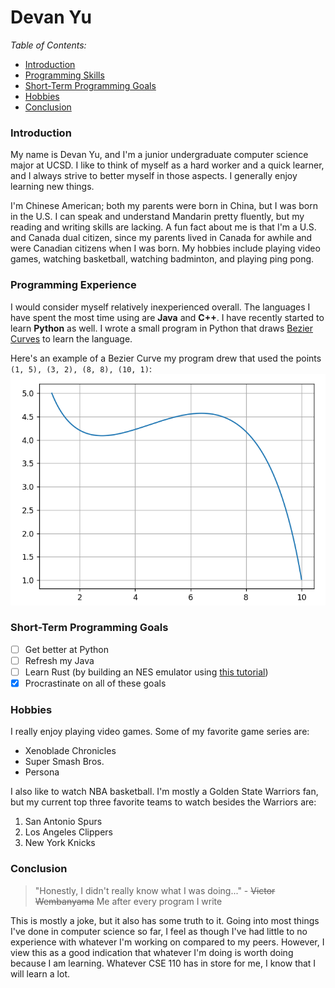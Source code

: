 # Devan Yu

*Table of Contents:*
- [Introduction](#introduction)
- [Programming Skills](#programming-experience)
- [Short-Term Programming Goals](#short-term-programming-goals)
- [Hobbies](#hobbies)
- [Conclusion](#conclusion)

### Introduction
My name is Devan Yu, and I'm a junior undergraduate computer science major at UCSD. I like to think of myself as a hard worker and a quick learner, and I always strive to better myself in those aspects. I generally enjoy learning new things.

I'm Chinese American; both my parents were born in China, but I was born in the U.S. I can speak and understand Mandarin pretty fluently, but my reading and writing skills are lacking. A fun fact about me is that I'm a U.S. and Canada dual citizen, since my parents lived in Canada for awhile and were Canadian citizens when I was born. My hobbies include playing video games, watching basketball, watching badminton, and playing ping pong.

### Programming Experience
I would consider myself relatively inexperienced overall. The languages I have spent the most time using are **Java** and **C++**. I have recently started to learn **Python** as well. I wrote a small program in Python that draws [Bezier Curves](https://en.wikipedia.org/wiki/B%C3%A9zier_curve) to learn the language.

Here's an example of a Bezier Curve my program drew that used the points `(1, 5), (3, 2), (8, 8), (10, 1)`:
![Screenshot of a Bezier curve](images/bezier_curve.png)

### Short-Term Programming Goals
- [ ] Get better at Python
- [ ] Refresh my Java
- [ ] Learn Rust (by building an NES emulator using [this tutorial](https://bugzmanov.github.io/nes_ebook/))
- [x] Procrastinate on all of these goals

### Hobbies
I really enjoy playing video games. Some of my favorite game series are:
- Xenoblade Chronicles
- Super Smash Bros.
- Persona

I also like to watch NBA basketball. I'm mostly a Golden State Warriors fan, but my current top three favorite teams to watch besides the Warriors are:
1. San Antonio Spurs
2. Los Angeles Clippers
3. New York Knicks

### Conclusion
> "Honestly, I didn't really know what I was doing..." - ~~Victor Wembanyama~~ Me after every program I write

This is mostly a joke, but it also has some truth to it. Going into most things I've done in computer science so far, I feel as though I've had little to no experience with whatever I'm working on compared to my peers. However, I view this as a good indication that whatever I'm doing is worth doing because I am learning. Whatever CSE 110 has in store for me, I know that I will learn a lot.
